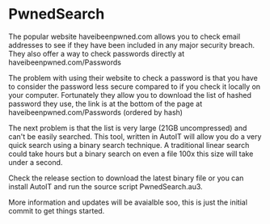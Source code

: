 # PwnedSearch
The popular website haveibeenpwned.com allows you to check email addresses to see if they have been included in any major security breach. They also offer a way to check passwords directly at haveibeenpwned.com/Passwords 

The problem with using their website to check a password is that you have to consider the password less secure compared to if you check it locally on your computer.  Fortunately they allow you to download the list of hashed password they use, the link is at the bottom of the page at haveibeenpwned.com/Passwords (ordered by hash)

The next problem is that the list is very large (21GB uncompressed) and can't be easily searched. This tool, written in AutoIT will allow you do a very quick search using a binary search technique. A traditional linear search could take hours but a binary search on even a file 100x this size will take under a second.

Check the release section to download the latest binary file or you can install AutoIT and run the source script PwnedSearch.au3.

More information and updates will be avaialble soo, this is just the initial commit to get things started.
